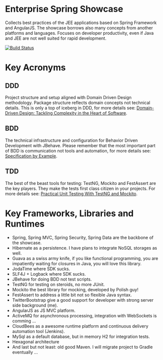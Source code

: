 # Enterprise Spring Showcase

Collects best practices of the JEE applications based on Spring Framework and AngularJS. 
The showcase borrows also many concepts from another platforms and languages. 
Focuses on developer productivity, even if Java and JEE are not well suited for rapid development.

[![Build Status](https://mkuthan.ci.cloudbees.com/job/Example%20Spring/badge/icon)](https://mkuthan.ci.cloudbees.com/job/Example%20Spring/)

# Key Acronyms

## DDD

Project structure and setup aligned with Domain Driven Design methodology. Package structure reflects domain concepts not technical details. This is only a top of iceberg in DDD, for more details see: [Domain-Driven Design: Tackling Complexity in the Heart of Software](http://www.goodreads.com/book/show/179133.Domain_Driven_Design).

## BDD

The technical infrastructure and configuration for Behavior Driven Development with JBehave. Please remember that the most important part of BDD is communication not tools and automation, for more details see: [Specification by Example](http://www.goodreads.com/book/show/10288718-specification-by-example).

## TDD

The best of the beast tools for testing: TestNG, Mockito and FestAssert are the key players. They make the tests first class citizen in your projects. For more details see: [Practical Unit Testing With TestNG and Mockito](http://www.goodreads.com/book/show/15737558-practical-unit-testing-with-testng-and-mockito).

# Key Frameworks, Libraries and Runtimes

* Spring, Spring MVC, Spring Security, Spring Data are the backbone of the showcase.
* Hibernate as a persistence. I have plans to integrate NoSQL storages as well.
* Guava as a swiss army knife, if you like functional programming, you are impatiently waiting for closures in Java, you will love this library.
* JodaTime where SDK sucks.
* SLF4J + Logback where SDK sucks.
* JBehave for doing BDD not test scripts.
* TestNG for testing on steroids, no more JUnit. 
* Mockito the best library for mocking, developed by Polish guy!
* FestAssert to address a little bit not so flexible Java syntax.
* TwitterBootstrap give a good support for developer with strong server side background (me).
* AngularJS as JS MVC platform.
* ActiveMQ for asynchronous processing, integration with WebSockets is comming ...
* CloudBees as a awesome runtime platform and continuous delivery automation tool (Jenkins).
* MySql as a default database, but in memory H2 for integration tests. 
* Hexagonal architecture
* And last but not least: old good Maven. I will migrate project to Gradle eventually ...
